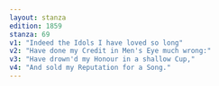 ```yaml
---
layout: stanza
edition: 1859
stanza: 69
v1: "Indeed the Idols I have loved so long"
v2: "Have done my Credit in Men's Eye much wrong:"
v3: "⁠Have drown'd my Honour in a shallow Cup,"
v4: "And sold my Reputation for a Song."
---
```

